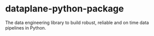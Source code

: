 # dataplane-python-package
The data engineering library to build robust, reliable and on time data pipelines in Python.
